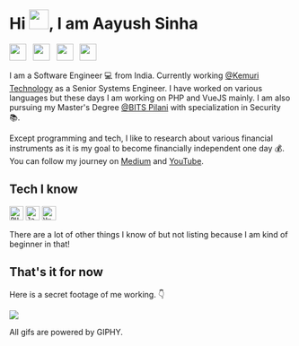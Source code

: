 # Hi <a href="http://www.aayushsinha.com/"><img src="https://media.giphy.com/media/hvRJCLFzcasrR4ia7z/giphy.gif" width="35px"></a>, I am Aayush Sinha

<a href="https://www.linkedin.com/in/aayushsinha/"><img src="https://img.shields.io/badge/-@aayushsinha-blue?style=flat&logo=Linkedin&logoColor=white&link=https://www.linkedin.com/in/aayushsinha/" height="30"/></a> &nbsp;
<a href="https://aayusharyan.medium.com/"><img src="https://img.shields.io/badge/-@aayusharyan-000000?style=flat&logo=Medium&logoColor=white&link=https://aayusharyan.medium.com/" height="30"/></a> &nbsp;
<a href="https://www.instagram.com/yush.dev/"><img src="https://img.shields.io/badge/-@yush.dev-purple?style=flat&logo=Instagram&logoColor=white&link=https://www.instagram.com/yush.dev/" height="30"/></a> &nbsp;
<a href="https://www.youtube.com/aayushsinhaofficial"><img src="https://img.shields.io/badge/-@aayushsinhaofficial-c14438?style=flat&logo=Youtube&logoColor=white&link=https://www.youtube.com/aayushsinhaofficial" height="30"/></a>


I am a Software Engineer :computer: from India. Currently working [@Kemuri Technology](https://kemuri.in/) as a Senior Systems Engineer. I have worked on various languages but these days I am working on PHP and VueJS mainly. I am also pursuing my Master's Degree [@BITS Pilani](https://www.bits-pilani.ac.in/) with specialization in Security :books:.

Except programming and tech, I like to research about various financial instruments as it is my goal to become financially independent one day :moneybag:. You can follow my journey on [Medium](https://aayusharyan.medium.com/) and [YouTube](https://www.youtube.com/aayushsinhaofficial).

## Tech I know
<code><img title="PHP" height="25" src="https://www.php.net/images/logos/php-logo-bigger.png"></code>
<code><img title="Java" height="25" src="https://upload.wikimedia.org/wikipedia/en/3/30/Java_programming_language_logo.svg"></code>
<code><img title="VueJS" height="25" src="https://upload.wikimedia.org/wikipedia/commons/9/95/Vue.js_Logo_2.svg"></code>

There are a lot of other things I know of but not listing because I am kind of beginner in that!

<!-- Past Projects showcase -->

<!--
**aayusharyan/aayusharyan** is a ✨ _special_ ✨ repository because its `README.md` (this file) appears on your GitHub profile.

Here are some ideas to get you started:

- 🔭 I’m currently working on ...
- 🌱 I’m currently learning ...
- 👯 I’m looking to collaborate on ...
- 🤔 I’m looking for help with ...
- 💬 Ask me about ...
- 📫 How to reach me: ...
- 😄 Pronouns: ...
- ⚡ Fun fact: ...
-->

## That's it for now
Here is a secret footage of me working. :point_down:

<img src="https://media1.giphy.com/media/Uv0VUrAT6FtMQ/giphy.gif" />


All gifs are powered by GIPHY.
